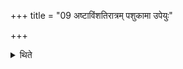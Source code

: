 +++
title = "09 अष्टाविंशतिरात्रम् पशुकामा उपेयुः"

+++

<details><summary>थिते</summary>

अष्टाविंशतिरात्रं पशुकामा उपेयुः ९
</details>
